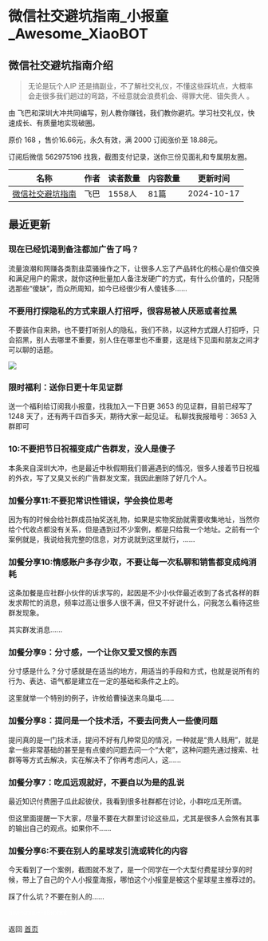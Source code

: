 # 微信社交避坑指南_小报童_Awesome_XiaoBOT

## 微信社交避坑指南介绍
> 无论是玩个人IP 还是搞副业，不了解社交礼仪，不懂这些踩坑点，大概率会走很多我们趟过的弯路，不经意就会浪费机会、得罪大佬、错失贵人 。    
    
由 飞巴和深圳大冲共同编写，别人教你赚钱，我们教你避坑。学习社交礼仪，快速成长、有质量地实现破圈。    
    
原价 168 ，售价16.66元，永久有效，满 2000 订阅涨价至 18.88元。    
    
订阅后微信 562975196 找我，截图支付记录，送你三份见面礼和专属朋友圈。  
  


|名称|作者|读者数量|内容数量|更新时间|
|---|---|---|---|---|
|[微信社交避坑指南](https://xiaobot.net/p/fscz01?refer=0b133df9-27dc-423b-8101-639049001c13)|飞巴|1558人|81篇|2024-10-17|

## 最近更新
### 现在已经饥渴到备注都加广告了吗？

流量浪潮和网赚各类割韭菜骚操作之下，让很多人忘了产品转化的核心是价值交换和满足用户的需求，就你这种批量加人备注发硬广的方式，有什么价值的，只配筛选那些“傻缺”，而众所周知，如今已经很少有人傻钱多......

### 不要用打探隐私的方式来跟人打招呼，很容易被人厌恶或者拉黑

不要装作自来熟，也不要打听别人的隐私，我们不熟，以这种方式跟人打招呼，只会招黑，别人去哪里不重要，别人住在哪里也不重要，这是线下见面和朋友之间才可以聊的话题。

![](https://static.xiaobot.net/file/2024-09-30/17489/af2db558e007a7584a4db0aca4fa8121.png)

### 限时福利：送你日更十年见证群

送一个福利给订阅我小报童，找我加入一下日更 3653 的见证群，目前已经写了 1248 天了，还有两千四百多天，期待大家一起见证。 私聊找我报暗号：3653
入群即可

### 10:不要把节日祝福变成广告群发，没人是傻子

本条来自深圳大冲，也是最近中秋假期我们普遍遇到的情况，很多人接着节日祝福的外衣，写了又臭又长的广告群发文案，我因此删除了好几个人。

### 加餐分享11:不要犯常识性错误，学会换位思考

因为有的时候会给社群成员抽奖送礼物，如果是实物奖励就需要收集地址，当然你给个代收点都没有关系，但是遇到过不少案例，都是只给我一个地址。之前有一个案例就是，我说给我完整的信息，对方说就到这里就行，......

### 加餐分享10:情感账户多存少取，不要让每一次私聊和销售都变成纯消耗

这条加餐是应社群小伙伴的诉求写的，起因是不少小伙伴最近收到了各式各样的群发求帮忙的消息，频率过高让很多人很不满，但又不好说什么，问我怎么看待这些群发现象。

其实群发消息......

### 加餐分享9：分寸感，一个让你又爱又恨的东西

分寸感是什么？分寸感就是在适当的地方，用适当的手段和方式，也就是说所有的行为、表达、语气都是建立在一定的基础和条件之上的。

这里就举一个特别的例子，许攸给曹操送来乌巢屯......

### 加餐分享8：提问是一个技术活，不要去问贵人一些傻问题

提问真的是一门技术活，提问不好有几种常见的情况，一种就是“贵人贱用”，就是拿一些非常基础的甚至是有点傻的问题去问一个“大佬”，这种问题先通过搜索、社群等等方式去解决，实在解决不了你再考虑问人，这......

### 加餐分享7：吃瓜远观就好，不要自以为是的乱说

最近知识付费圈子瓜此起彼伏，我看到很多社群都在讨论，小群吃瓜无所谓。

但这里面提醒一下大家，尽量不要在大群里讨论这些瓜，尤其是很多人会煞有其事的输出自己的观点。如果你不......

### 加餐分享6:不要在别人的星球发引流或转化的内容

今天看到了一个案例，截图就不发了，是一个同学在一个大型付费星球分享的时候，带上了自己的个人小报童海报，哪怕这个小报童是被这个星球星主推荐过的。

踩了什么坑？不要在别人的......


<a href="https://github.com/Reno9527/awesome-xiaobot" style="color: white; text-decoration: none;">awesome-xiaobot</a>

返回 [首页](../README.md)
